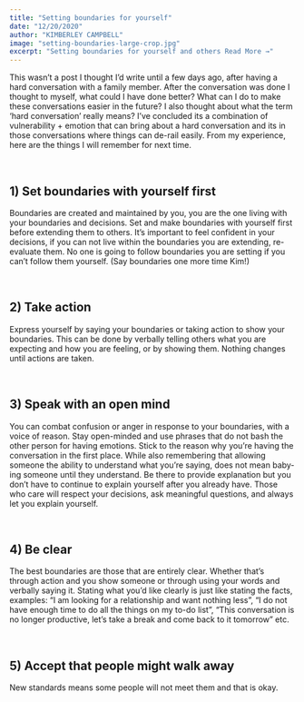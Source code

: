 ```yaml
---
title: "Setting boundaries for yourself"
date: "12/20/2020"
author: "KIMBERLEY CAMPBELL"
image: "setting-boundaries-large-crop.jpg"
excerpt: "Setting boundaries for yourself and others Read More →"
---
```


This wasn’t a post I thought I’d write until a few days ago, after having a hard conversation with a family member. After the conversation was done I thought to myself, what could I have done better? What can I do to make these conversations easier in the future? I also thought about what the term ‘hard conversation’ really means? I’ve concluded its a combination of vulnerability + emotion that can bring about a hard conversation and its in those conversations where things can de-rail easily. From my experience, here are the things I will remember for next time.

&nbsp;

## **1) Set boundaries with yourself first**

Boundaries are created and maintained by you, you are the one living with your boundaries and decisions. Set and make boundaries with yourself first before extending them to others. It’s important to feel confident in your decisions, if you can not live within the boundaries you are extending, re-evaluate them. No one is going to follow boundaries you are setting if you can’t follow them yourself. (Say boundaries one more time Kim!)

&nbsp;

## **2) Take action**

Express yourself by saying your boundaries or taking action to show your boundaries. This can be done by verbally telling others what you are expecting and how you are feeling, or by showing them. Nothing changes until actions are taken.

&nbsp;

## **3) Speak with an open mind**

You can combat confusion or anger in response to your boundaries, with a voice of reason. Stay open-minded and use phrases that do not bash the other person for having emotions. Stick to the reason why you’re having the conversation in the first place. While also remembering that allowing someone the ability to understand what you’re saying, does not mean baby-ing someone until they understand. Be there to provide explanation but you don’t have to continue to explain yourself after you already have. Those who care will respect your decisions, ask meaningful questions, and always let you explain yourself.

&nbsp;

## **4) Be clear**

The best boundaries are those that are entirely clear. Whether that’s through action and you show someone or through using your words and verbally saying it. Stating what you’d like clearly is just like stating the facts, examples: “I am looking for a relationship and want nothing less”, “I do not have enough time to do all the things on my to-do list”, “This conversation is no longer productive, let’s take a break and come back to it tomorrow” etc.

&nbsp;

## **5) Accept that people might walk away**

New standards means some people will not meet them and that is okay.
